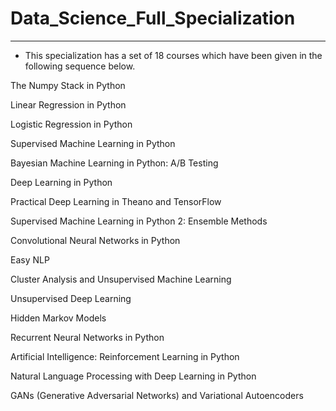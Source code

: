 # Data_Science_Full_Specialization
 -------------
 
- This specialization has a set of 18 courses which have been given in the following sequence below.

The Numpy Stack in Python

Linear Regression in Python

Logistic Regression in Python

Supervised Machine Learning in Python

Bayesian Machine Learning in Python: A/B Testing

Deep Learning in Python

Practical Deep Learning in Theano and TensorFlow

Supervised Machine Learning in Python 2: Ensemble Methods

Convolutional Neural Networks in Python

Easy NLP

Cluster Analysis and Unsupervised Machine Learning

Unsupervised Deep Learning

Hidden Markov Models

Recurrent Neural Networks in Python

Artificial Intelligence: Reinforcement Learning in Python

Natural Language Processing with Deep Learning in Python

GANs (Generative Adversarial Networks) and Variational Autoencoders
